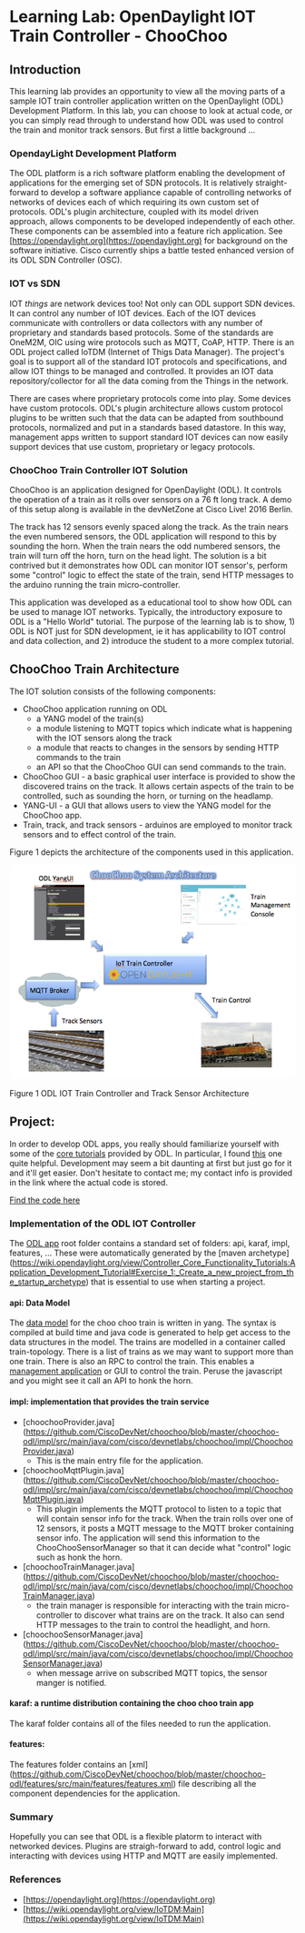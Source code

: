 # Learning Lab: OpenDaylight IOT Train Controller - ChooChoo

## Introduction

This learning lab provides an opportunity to view all the moving parts of a sample IOT train controller application
written on the OpenDaylight (ODL) Development Platform.  In this lab, you can choose to look at actual code, or
you can simply read through to understand how ODL was used to control the train and monitor track sensors.
But first a little background ...

### OpendayLight Development Platform

The ODL platform is a rich software platform enabling the development of applications for the emerging set of
SDN protocols.  It is relatively straight-forward to develop a software appliance capable of controlling networks of
 networks of devices each of which requiring its own custom set of protocols. ODL's plugin architecture, coupled with
 its model driven approach, allows components to be developed independently of each other.  These components can be
 assembled into a feature rich application. See [https://opendaylight.org](https://opendaylight.org) for background
 on the software initiative.  Cisco currently ships a battle tested enhanced version of its ODL SDN Controller (OSC).
 
### IOT vs SDN

IOT *things* are network devices too!  Not only can ODL support SDN devices.  It can control any number of IOT devices.
Each of the IOT devices communicate with controllers or data collectors with any number of proprietary and
standards based protocols.  Some of the standards are OneM2M, OIC using wire protocols such as MQTT, CoAP, HTTP.  There
is an ODL project called IoTDM (Internet of Thigs Data Manager).  The project's goal is to support all of the standard
IOT protocols and specifications, and allow IOT things to be managed and controlled.  It provides an IOT
data repository/collector for all the data coming from the Things in the network.

There are cases where proprietary protocols come into play. Some devices have custom protocols.  ODL's plugin architecture
allows custom protocol plugins to be written such that the data can be adapted from southbound protocols, normalized and
put in a standards based datastore.  In this way, management apps written to support standard IOT devices can now easily
support devices that use custom, proprietary or legacy protocols.

### ChooChoo Train Controller IOT Solution

ChooChoo is an application designed for OpenDaylight (ODL). It controls the operation of a train as it rolls over sensors on
a 76 ft long track. A demo of this setup along is available in the devNetZone at Cisco Live! 2016 Berlin.

The track has 12 sensors evenly spaced along the track. As the train nears the even numbered sensors, the ODL application
will respond to this by sounding the horn.  When the train nears the odd numbered sensors, the
train will turn off the horn, turn on the head light.  The solution is a bit contrived but it 
demonstrates how ODL can monitor IOT sensor's, perform some "control" logic to effect the state
of the train, send HTTP messages to the arduino running the train micro-controller.

This application was developed as a educational tool to show how ODL can be used to manage IOT networks.  Typically, the
introductory exposure to ODL is a "Hello World" tutorial.  The purpose of the learning lab is to show, 1) 
ODL is NOT just for SDN development, ie it has applicability to IOT control and data collection, and 2) introduce the student
to a more complex tutorial.

## ChooChoo Train Architecture

The IOT solution consists of the following components:

- ChooChoo application running on ODL
    - a YANG model of the train(s)
    - a module listening to MQTT topics which indicate what
is happening with the IOT sensors along the track
    - a module that reacts to changes in the sensors by sending HTTP commands
to the train
    - an API so that the ChooChoo GUI can send commands to the train.
- ChooChoo GUI - a basic graphical user interface is provided to show the discovered trains on the track.  It allows certain aspects of the train to be controlled, such as sounding the horn, or turning on the headlamp.
- YANG-UI - a GUI that allows users to view the YANG model for the ChooChoo app.
- Train, track, and track sensors - arduinos are employed to monitor track sensors and to effect control of the train.

Figure 1 depicts the architecture of the components used in this application.

![](media/image1.png)

 Figure 1 ODL IOT Train Controller and Track Sensor Architecture
 
## Project:

In order to develop ODL apps, you really should familiarize yourself with some of the
[core tutorials](https://wiki.opendaylight.org/view/Controller_Core_Functionality_Tutorials:Main)
provided by ODL.  In particular, I found
[this](https://wiki.opendaylight.org/view/Controller_Core_Functionality_Tutorials:Application_Development_Tutorial) one
quite helpful.  Development may seem a bit daunting at first but just go for it and it'll get easier.  Don't hesitate to contact me;
my contact info is provided in the link where the actual code is stored.

[Find the code here](https://github.com/CiscoDevNet/choochoo)

### Implementation of the ODL IOT Controller
The [ODL app](https://github.com/CiscoDevNet/choochoo/tree/master/choochoo-odl) root folder contains a standard set of
folders: api, karaf, impl, features, ...  These were automatically generated by the [maven archetype]
 (https://wiki.opendaylight.org/view/Controller_Core_Functionality_Tutorials:Application_Development_Tutorial#Exercise_1:_Create_a_new_project_from_the_startup_archetype)
 that is essential to use when starting a project.
 
#### api: Data Model
The [data model](https://github.com/CiscoDevNet/choochoo/blob/master/choochoo-odl/api/src/main/yang/choochoo.yang) for the choo choo train is
written in yang.  The syntax is compiled at build time and java code is generated to help get access to the data structures in the model.
The trains are modelled in a container called train-topology.  There is a list of trains as we may want to support more than one train.
There is also an RPC to control the train.  This enables a [management application](https://github.com/CiscoDevNet/choochoo/tree/master/choochoo-gui)
or GUI to control the train.  Peruse the javascript and you might see it call an API to honk the horn.

#### impl: implementation that provides the train service
- [choochooProvider.java] (https://github.com/CiscoDevNet/choochoo/blob/master/choochoo-odl/impl/src/main/java/com/cisco/devnetlabs/choochoo/impl/ChoochooProvider.java)
    - This is the main entry file for the application. 
- [choochooMqttPlugin.java] (https://github.com/CiscoDevNet/choochoo/blob/master/choochoo-odl/impl/src/main/java/com/cisco/devnetlabs/choochoo/impl/ChoochooMqttPlugin.java)
    - This plugin implements the MQTT protocol to listen to a topic that will contain sensor info for the track.  When 
    the train rolls over one of 12 sensors, it posts a MQTT message to the MQTT broker containing sensor info. The application
     will send this information to the ChooChooSensorManager so that it can decide what "control" logic such as honk the horn.
- [choochooTrainManager.java] (https://github.com/CiscoDevNet/choochoo/blob/master/choochoo-odl/impl/src/main/java/com/cisco/devnetlabs/choochoo/impl/ChoochooTrainManager.java)
    - the train manager is responsible for interacting with the train micro-controller  to discover what trains are on the
    track.  It also can send HTTP messages to the train to control the headlight, and horn.
- [choochooSensorManager.java] (https://github.com/CiscoDevNet/choochoo/blob/master/choochoo-odl/impl/src/main/java/com/cisco/devnetlabs/choochoo/impl/ChoochooSensorManager.java)
    - when message arrive on subscribed MQTT topics, the sensor manger is notified.
    
#### karaf: a runtime distribution containing the choo choo train app
The karaf folder contains all of the files needed to run the application.
#### features:
The features folder contains an [xml] (https://github.com/CiscoDevNet/choochoo/blob/master/choochoo-odl/features/src/main/features/features.xml)
 file describing all the component dependencies for the application.


### Summary
Hopefully you can see that ODL is a flexible platorm to interact with networked devices.  Plugins are straigh-forward to
add, control logic and interacting with devices using HTTP and MQTT are easily implemented.

### References

- [https://opendaylight.org](https://opendaylight.org)
- [https://wiki.opendaylight.org/view/IoTDM:Main](https://wiki.opendaylight.org/view/IoTDM:Main)

